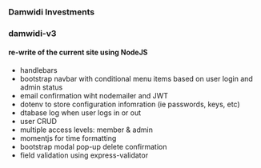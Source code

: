 ### Damwidi Investments
### damwidi-v3
#### re-write of the current site using NodeJS 

+ handlebars
+ bootstrap navbar with conditional menu items based on user login and admin status
+ email confirmation wiht nodemailer and  JWT
+ dotenv to store configuration infomration (ie passwords, keys, etc)
+ dtabase log when user logs in or out
+ user CRUD
+ multiple access levels: member & admin
+ momentjs for time formatting
+ bootstrap modal pop-up delete confirmation
+ field validation using express-validator
